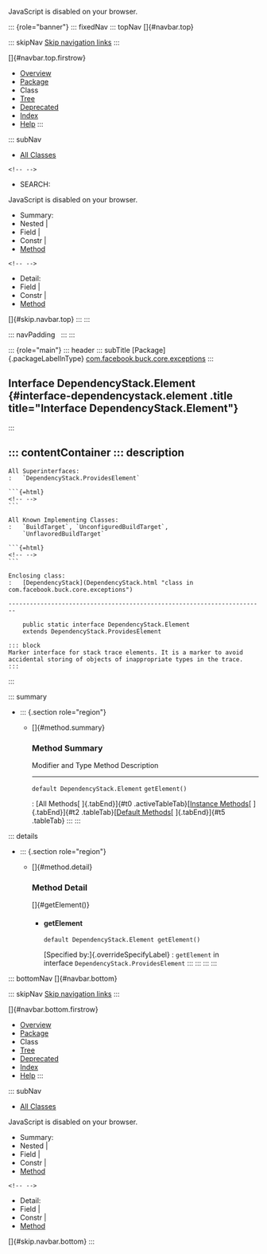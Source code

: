 <div>

JavaScript is disabled on your browser.

</div>

::: {role="banner"}
::: fixedNav
::: topNav
[]{#navbar.top}

::: skipNav
[Skip navigation links](#skip.navbar.top "Skip navigation links")
:::

[]{#navbar.top.firstrow}

-   [Overview](../../../../../index.html)
-   [Package](package-summary.html)
-   Class
-   [Tree](package-tree.html)
-   [Deprecated](../../../../../deprecated-list.html)
-   [Index](../../../../../index-all.html)
-   [Help](../../../../../help-doc.html)
:::

::: subNav
-   [All Classes](../../../../../allclasses.html)

```{=html}
<!-- -->
```
-   SEARCH:

<div>

<div>

JavaScript is disabled on your browser.

</div>

</div>

<div>

-   Summary: 
-   Nested \| 
-   Field \| 
-   Constr \| 
-   [Method](#method.summary)

```{=html}
<!-- -->
```
-   Detail: 
-   Field \| 
-   Constr \| 
-   [Method](#method.detail)

</div>

[]{#skip.navbar.top}
:::
:::

::: navPadding
 
:::
:::

::: {role="main"}
::: header
::: subTitle
[Package]{.packageLabelInType} [com.facebook.buck.core.exceptions](package-summary.html)
:::

## Interface DependencyStack.Element {#interface-dependencystack.element .title title="Interface DependencyStack.Element"}
:::

::: contentContainer
::: description
-   

    All Superinterfaces:
    :   `DependencyStack.ProvidesElement`

    ```{=html}
    <!-- -->
    ```

    All Known Implementing Classes:
    :   `BuildTarget`, `UnconfiguredBuildTarget`,
        `UnflavoredBuildTarget`

    ```{=html}
    <!-- -->
    ```

    Enclosing class:
    :   [DependencyStack](DependencyStack.html "class in com.facebook.buck.core.exceptions")

    ------------------------------------------------------------------------

        public static interface DependencyStack.Element
        extends DependencyStack.ProvidesElement

    ::: block
    Marker interface for stack trace elements. It is a marker to avoid
    accidental storing of objects of inappropriate types in the trace.
    :::
:::

::: summary
-   ::: {.section role="region"}
    -   []{#method.summary}

        ### Method Summary

          Modifier and Type                   Method           Description
          ----------------------------------- ---------------- -------------
          `default DependencyStack.Element`   `getElement()`    

          : [All Methods[ ]{.tabEnd}]{#t0 .activeTableTab}[[Instance
          Methods](javascript:show(2);)[ ]{.tabEnd}]{#t2
          .tableTab}[[Default
          Methods](javascript:show(16);)[ ]{.tabEnd}]{#t5 .tableTab}
    :::
:::

::: details
-   ::: {.section role="region"}
    -   []{#method.detail}

        ### Method Detail

        []{#getElement()}

        -   #### getElement

            ``` methodSignature
            default DependencyStack.Element getElement()
            ```

            [Specified by:]{.overrideSpecifyLabel}
            :   `getElement` in
                interface `DependencyStack.ProvidesElement`
    :::
:::
:::
:::

::: bottomNav
[]{#navbar.bottom}

::: skipNav
[Skip navigation links](#skip.navbar.bottom "Skip navigation links")
:::

[]{#navbar.bottom.firstrow}

-   [Overview](../../../../../index.html)
-   [Package](package-summary.html)
-   Class
-   [Tree](package-tree.html)
-   [Deprecated](../../../../../deprecated-list.html)
-   [Index](../../../../../index-all.html)
-   [Help](../../../../../help-doc.html)
:::

::: subNav
-   [All Classes](../../../../../allclasses.html)

<div>

<div>

JavaScript is disabled on your browser.

</div>

</div>

<div>

-   Summary: 
-   Nested \| 
-   Field \| 
-   Constr \| 
-   [Method](#method.summary)

```{=html}
<!-- -->
```
-   Detail: 
-   Field \| 
-   Constr \| 
-   [Method](#method.detail)

</div>

[]{#skip.navbar.bottom}
:::
